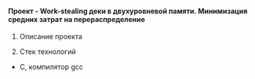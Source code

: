 #### Проект - Work-stealing деки в двухуровневой памяти. Минимизация средних затрат на перераспределение ####


1. Описание проекта 

2. Стек технологий 
- C, компилятор gcc
